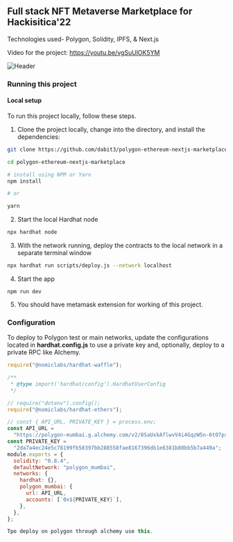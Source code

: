 ## Full stack NFT Metaverse Marketplace for Hackisitica'22 
Technologies used- Polygon, Solidity, IPFS, & Next.js

Video for the project:
https://youtu.be/vgSuUlOK5YM

![Header](https://dev-to-uploads.s3.amazonaws.com/uploads/articles/pfofv47dooojerkmfgr4.png)

### Running this project

#### Local setup

To run this project locally, follow these steps.

1. Clone the project locally, change into the directory, and install the dependencies:

```sh
git clone https://github.com/dabit3/polygon-ethereum-nextjs-marketplace.git

cd polygon-ethereum-nextjs-marketplace

# install using NPM or Yarn
npm install

# or

yarn
```

2. Start the local Hardhat node

```sh
npx hardhat node
```

3. With the network running, deploy the contracts to the local network in a separate terminal window

```sh
npx hardhat run scripts/deploy.js --network localhost
```

4. Start the app

```
npm run dev
```
5. You should have metamask extension for working of this project.

### Configuration

To deploy to Polygon test or main networks, update the configurations located in __hardhat.config.js__ to use a private key and, optionally, deploy to a private RPC like Alchemy.

```javascript
require("@nomiclabs/hardhat-waffle");

/**
 * @type import('hardhat/config').HardhatUserConfig
 */

// require("dotenv").config();
require("@nomiclabs/hardhat-ethers");

// const { API_URL, PRIVATE_KEY } = process.env;
const API_URL =
  "https://polygon-mumbai.g.alchemy.com/v2/8SaUxkAflwvV4i4GqzW5n-6tO7pxfGZP";
const PRIVATE_KEY =
  "2da7a4ec24e5c78199fb58397bb288558fae8167396db1e6381b80bb5b7a449a";
module.exports = {
  solidity: "0.8.4",
  defaultNetwork: "polygon_mumbai",
  networks: {
    hardhat: {},
    polygon_mumbai: {
      url: API_URL,
      accounts: [`0x${PRIVATE_KEY}`],
    },
  },
};

Tpo deploy on polygon through alchemy use this.
